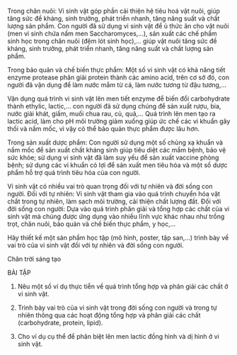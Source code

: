 Trong chăn nuôi: Vi sinh vật góp phần cải thiện hệ tiêu hoá vật nuôi, giúp tăng sức đề kháng, sinh trưởng, phát triển nhanh, tăng năng suất và chất lượng sản phẩm. Con người đã sử dụng vi sinh vật để ủ thức ăn cho vật nuôi (men vi sinh chứa nấm men Saccharomyces,...), sản xuất các chế phẩm sinh học trong chăn nuôi (đệm lót sinh học),... giúp vật nuôi tăng sức đề kháng, sinh trưởng, phát triển nhanh, tăng năng suất và chất lượng sản phẩm.

Trong bảo quản và chế biến thực phẩm: Một số vi sinh vật có khả năng tiết enzyme protease phân giải protein thành các amino acid, trên cơ sở đó, con người đã vận dụng để làm nước mắm từ cá, làm nước tương từ đậu tương,...

Vận dụng quá trình vi sinh vật lên men tiết enzyme để biến đổi carbohydrate thành ethylic, lactic,... con người đã sử dụng chúng để sản xuất rượu, bia, nước giải khát, giấm, muối chua rau, củ, quả,... Quá trình lên men tạo ra lactic acid, làm cho pH môi trường giảm xuống giúp ức chế các vi khuẩn gây thối và nấm mốc, vì vậy có thể bảo quản thực phẩm được lâu hơn.

Trong sản xuất dược phẩm: Con người sử dụng một số chủng xạ khuẩn và nấm mốc để sản xuất chất kháng sinh giúp tiêu diệt các mầm bệnh, bảo vệ sức khỏe; sử dụng vi sinh vật đã làm suy yếu để sản xuất vaccine phòng bệnh; sử dụng các vi khuẩn có lợi để sản xuất men tiêu hóa và một số dược phẩm hỗ trợ quá trình tiêu hóa của con người.

Vi sinh vật có nhiều vai trò quan trọng đối với tự nhiên và đời sống con người. Đối với tự nhiên: Vi sinh vật tham gia vào quá trình chuyển hóa vật chất trong tự nhiên, làm sạch môi trường, cải thiện chất lượng đất. Đối với đời sống con người: Dựa vào quá trình phân giải và tổng hợp các chất của vi sinh vật mà chúng được ứng dụng vào nhiều lĩnh vực khác nhau như trồng trọt, chăn nuôi, bảo quản và chế biến thực phẩm, y học,...

Hãy thiết kế một sản phẩm học tập (mô hình, poster, tập san,...) trình bày về vai trò của vi sinh vật đối với tự nhiên và đời sống con người.

Chân trời sáng tạo

BÀI TẬP

1. Nêu một số ví dụ thực tiễn về quá trình tổng hợp và phân giải các chất ở vi sinh vật.

2. Trình bày vai trò của vi sinh vật trong đời sống con người và trong tự nhiên thông qua các hoạt động tổng hợp và phân giải các chất (carbohydrate, protein, lipid).

3. Cho ví dụ cụ thể để phân biệt lên men lactic đồng hình và dị hình ở vi sinh vật.